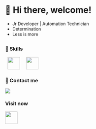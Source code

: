 # 👋 Hi there, welcome!

- Jr Developer | Automation Technician
- Determination
- Less is more

##

### 🚀 Skills

&nbsp;&nbsp;<img width='40' height='40' src="https://cdn.jsdelivr.net/gh/devicons/devicon@latest/icons/python/python-original.svg"/>&nbsp;&nbsp;
&nbsp;&nbsp;<img width='40' height='40' src="https://cdn.jsdelivr.net/gh/devicons/devicon@latest/icons/cplusplus/cplusplus-plain.svg"/>&nbsp;&nbsp;
          
### 📱 Contact me

<div>
  <a 
     href="https://www.linkedin.com/in/gabriel-moura-9bb610310/" 
     target="_blank">
    <img src="https://img.shields.io/badge/-LinkedIn-%230077B5?style=for-the-badge&logo=linkedin&logoColor=white" target="_blank">
  </a> 
  
### Visit now

 <a 
     href="https://github.com/MouraGabriel53/Python_Things" 
     target="_blank">
    <img width='40' height='40' src="https://cdn.jsdelivr.net/gh/devicons/devicon@latest/icons/github/github-original-wordmark.svg" />
  </a>
